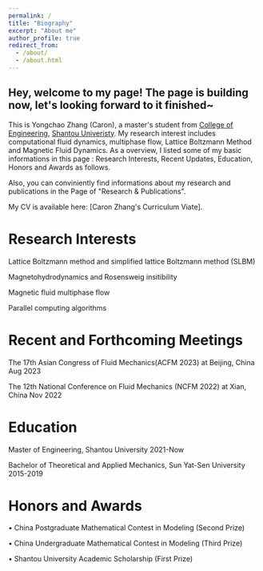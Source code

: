```yaml
---
permalink: /
title: "Biography"
excerpt: "About me"
author_profile: true
redirect_from: 
  - /about/
  - /about.html
---
```


Hey, welcome to my page! The page is building now, let's looking forward to it finished~
---
This is Yongchao Zhang (Caron), a master's student from [College of Engineering](http://eng.stu.edu.cn/), [Shantou Univeristy](https://www.stu.edu.cn/). My research interest includes computational fluid dynamics, multiphase flow, Lattice Boltzmann Method and Magnetic Fluid Dynamics. As a overview, I listed some of my basic informations in this page : Research Interests, Recent Updates, Education, Honors and Awards as follows.

Also, you can conviniently find informations about my research and publications in the Page of "Research & Publications". 

My CV is available here: [Caron Zhang's Curriculum Viate].

Research Interests
======

Lattice Boltzmann method and simplified lattice Boltzmann method (SLBM)

Magnetohydrodynamics and Rosensweig insitibility

Magnetic fluid multiphase flow 

Parallel computing algorithms

Recent and Forthcoming Meetings
======
The 17th Asian Congress of Fluid Mechanics(ACFM 2023) at Beijing, China      Aug 2023 

The 12th National Conference on Fluid Mechanics (NCFM 2022) at Xian, China   Nov 2022

Education
======
Master of Engineering, Shantou University                                    2021-Now

Bachelor of Theoretical and Applied Mechanics, Sun Yat-Sen University        2015-2019

Honors and Awards
======
• China Postgraduate Mathematical Contest in Modeling (Second Prize)

• China Undergraduate Mathematical Contest in Modeling (Third Prize)

• Shantou University Academic Scholarship (First Prize)

